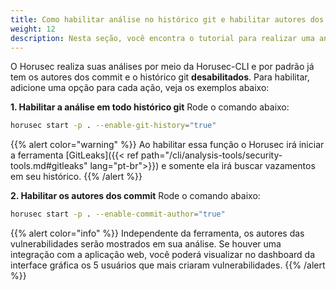 ```yaml
---
title: Como habilitar análise no histórico git e habilitar autores dos commit?
weight: 12
description: Nesta seção, você encontra o tutorial para realizar uma análise com o histórico git ativado e mostrar quem são os autores das vulnerabilidades encontradas.
---
```



O Horusec realiza suas análises por meio da Horusec-CLI e por padrão já tem os autores dos commit e o histórico git **desabilitados**.
Para habilitar, adicione uma opção para cada ação, veja os exemplos abaixo: 

**1. Habilitar a análise em todo histórico git**
Rode o comando abaixo: 

```bash
horusec start -p . --enable-git-history="true"
```

{{% alert color="warning" %}}
Ao habilitar essa função o Horusec irá iniciar a ferramenta [GitLeaks]({{< ref path="/cli/analysis-tools/security-tools.md#gitleaks" lang="pt-br">}}) e somente ela irá buscar vazamentos em seu histórico.
{{% /alert %}}


**2. Habilitar os autores dos commit**
Rode o comando abaixo: 

```bash
horusec start -p . --enable-commit-author="true"
```

{{% alert color="info" %}}
Independente da ferramenta, os autores das vulnerabilidades serão mostrados em sua análise. Se houver uma integração com a aplicação web, você poderá visualizar no dashboard da interface gráfica os 5 usuários que mais criaram vulnerabilidades.
{{% /alert %}}

